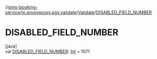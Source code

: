 //[pms-booking-service](../../../index.md)/[io.envoyproxy.pgv.validate](../index.md)/[Validate](index.md)/[DISABLED_FIELD_NUMBER](-d-i-s-a-b-l-e-d_-f-i-e-l-d_-n-u-m-b-e-r.md)

# DISABLED_FIELD_NUMBER

[java]\
val [DISABLED_FIELD_NUMBER](-d-i-s-a-b-l-e-d_-f-i-e-l-d_-n-u-m-b-e-r.md): [Int](https://kotlinlang.org/api/core/kotlin-stdlib/kotlin/-int/index.html) = 1071